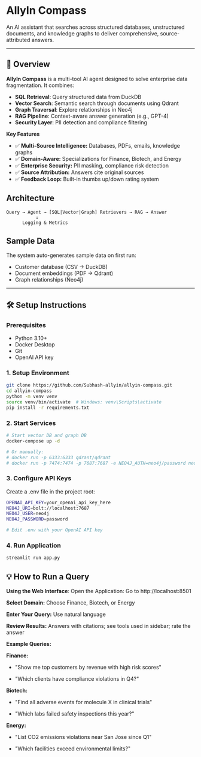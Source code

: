 # AllyIn Compass

An AI assistant that searches across structured databases, unstructured documents, and knowledge graphs to deliver comprehensive, source-attributed answers.

---

## 🚀 Overview

**AllyIn Compass** is a multi-tool AI agent designed to solve enterprise data fragmentation. It combines:

- **SQL Retrieval**: Query structured data from DuckDB
- **Vector Search**: Semantic search through documents using Qdrant
- **Graph Traversal**: Explore relationships in Neo4j
- **RAG Pipeline**: Context-aware answer generation (e.g., GPT-4)
- **Security Layer**: PII detection and compliance filtering

**Key Features**
- ✅ **Multi-Source Intelligence:** Databases, PDFs, emails, knowledge graphs
- ✅ **Domain-Aware:** Specializations for Finance, Biotech, and Energy
- ✅ **Enterprise Security:** PII masking, compliance risk detection
- ✅ **Source Attribution:** Answers cite original sources
- ✅ **Feedback Loop:** Built-in thumbs up/down rating system

## Architecture

```
Query → Agent → [SQL|Vector|Graph] Retrievers → RAG → Answer
           ↓
      Logging & Metrics
```

## Sample Data

The system auto-generates sample data on first run:
- Customer database (CSV → DuckDB)
- Document embeddings (PDF → Qdrant)
- Graph relationships (Neo4j)
---

## 🛠️ Setup Instructions

### Prerequisites

- Python 3.10+
- Docker Desktop
- Git
- OpenAI API key

### 1. Setup Environment
```bash
git clone https://github.com/Subhash-allyin/allyin-compass.git
cd allyin-compass
python -m venv venv
source venv/bin/activate  # Windows: venv\Scripts\activate
pip install -r requirements.txt
```

### 2. Start Services
```bash
# Start vector DB and graph DB
docker-compose up -d

# Or manually:
# docker run -p 6333:6333 qdrant/qdrant
# docker run -p 7474:7474 -p 7687:7687 -e NEO4J_AUTH=neo4j/password neo4j
```

### 3. Configure API Keys
Create a .env file in the project root:

```bash
OPENAI_API_KEY=your_openai_api_key_here
NEO4J_URI=bolt://localhost:7687
NEO4J_USER=neo4j
NEO4J_PASSWORD=password

# Edit .env with your OpenAI API key
```

### 4. Run Application
```bash
streamlit run app.py
```

## 💡 How to Run a Query

**Using the Web Interface**: Open the Application: Go to http://localhost:8501

**Select Domain:** Choose Finance, Biotech, or Energy

**Enter Your Query:** Use natural language

**Review Results:** Answers with citations; see tools used in sidebar; rate the answer

**Example Queries:**

**Finance:**

- "Show me top customers by revenue with high risk scores"

- "Which clients have compliance violations in Q4?"

**Biotech:**

- "Find all adverse events for molecule X in clinical trials"

- "Which labs failed safety inspections this year?"

**Energy:**

- "List CO2 emissions violations near San Jose since Q1"

- "Which facilities exceed environmental limits?"
